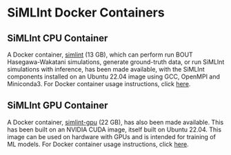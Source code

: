 # SiMLInt Docker Containers

## SiMLInt CPU Container
A Docker container, [simlint](https://github.com/EPCCed/SiMLInt/pkgs/container/simlint) (13 GB), which can perform run BOUT Hasegawa-Wakatani simulations, generate ground-truth data, or run SiMLInt simulations with inference, has been made available, with the SiMLInt components installed on an Ubuntu 22.04 image using GCC, OpenMPI and Miniconda3. For Docker container usage instructions, click [here](../../docs/docker-images.md).

## SiMLInt GPU Container
A Docker container, [simlint-gpu]([https://github.com/EPCCed/SiMLInt/pkgs/container/simlint](https://github.com/EPCCed/SiMLInt/pkgs/container/simlint-gpu)) (22 GB), has also been made available. This has been built on an NVIDIA CUDA image, itself built on Ubuntu 22.04. This image can be used on hardware with GPUs and is intended for training of ML models. For Docker container usage instructions, click [here](../../docs/docker-images.md).
